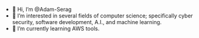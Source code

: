 - 👋 Hi, I’m @Adam-Serag
- 👀 I’m interested in several fields of computer science; specifically cyber security, software development, A.I., and machine learning.
- 🌱 I’m currently learning AWS tools.

<!---
Adam-Serag/Adam-Serag is a ✨ special ✨ repository because its `README.md` (this file) appears on your GitHub profile.
You can click the Preview link to take a look at your changes.
--->
